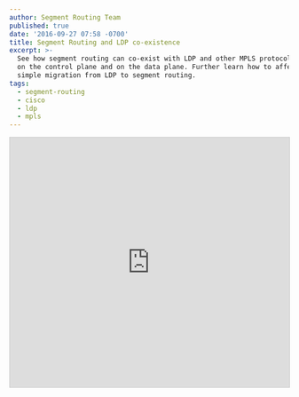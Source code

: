 ```yaml
---
author: Segment Routing Team
published: true
date: '2016-09-27 07:58 -0700'
title: Segment Routing and LDP co-existence
excerpt: >-
  See how segment routing can co-exist with LDP and other MPLS protocols, both
  on the control plane and on the data plane. Further learn how to affect a
  simple migration from LDP to segment routing.
tags:
  - segment-routing
  - cisco
  - ldp
  - mpls
---
```



<iframe src="https://app.box.com/embed/preview/uc15426b0gw3hb3yao47n71mdg5uwidq?theme=dark" width="800" height="450" frameborder="0" marginwidth="0" marginheight="0" scrolling="no" style="border:1px solid #CCC; border-width:1px; margin-bottom:5px; max-width: 100%;" allowfullscreen webkitallowfullscreen msallowfullscreen></iframe>    
